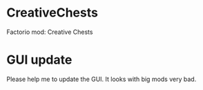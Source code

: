 # CreativeChests
Factorio mod: Creative Chests

# GUI update
Please help me to update the GUI. It looks with big mods very bad.
